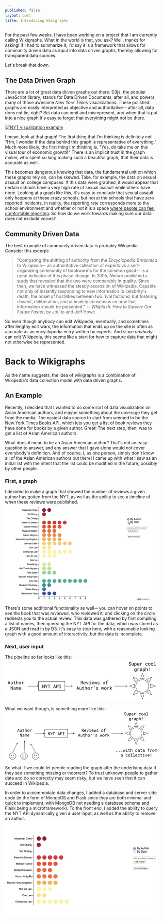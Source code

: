 ```yaml
---
published: false
layout: post
title: Introducing Wikigraphs
---
```

For the past few weeks, I have been working on a project that I am currently calling Wikigraphs. What in the world is that, you ask? Well, thanks for asking! If I had to summarize it, I'd say it is a framework that allows for community driven data as input into data driven graphs, thereby allowing for transparent data sources.

Let's break that down. 

## The Data Driven Graph
There are a lot of great data driven graphs out there. D3js, the popular JavaScript library, stands for Data Driven Documents, after all, and powers many of those awesome *New York Times* visualizations. These polished graphs are easily interpreted as objective and authoritative-- after all, data does not lie, right? But data can omit and misrepresent, and when that is put into a nice graph it's easy to forget that everything might not be there. 

[![NYT visualization example](http://iibawards-prod.s3.amazonaws.com/app/public/ckeditor_assets/pictures/218/content_screen_shot_2015-12-10_at_01_06_30.png)](https://www.nytimes.com/interactive/2015/03/19/upshot/3d-yield-curve-economic-growth.html)

I mean, look at that graph! The first thing that I'm thinking is definitely not "Hm, I wonder if the data behind this graph is representative of everything." Much more likely, the first thing I'm thinking is, "Yes, do take me on this visual tour of economic growth!" There is an implicit trust in the graph maker, who spent so long making such a beautiful graph, that their data is accurate as well. 

This becomes dangerous knowing that data, the fundamental unit on which these graphs rely on, can be skewed. Take, for example, the data on sexual assault on college campuses. If this data were graphed, it would appear that certain schools have a very high rate of sexual assault while others have none. Looking at a graph like this, it's easy to conclude that sexual assault only happens at these crazy schools, but not at the schools that have zero reported incidents. In reality, the reporting rate corresponds more to the school environment and whether or not it is a space [where people can feel comfortable reporting](https://www.theatlantic.com/education/archive/2016/01/why-the-prevalence-of-campus-sexual-assault-is-so-hard-to-quantify/427002/). So how do we work towards making sure our data does not exclude voices?

## Community Driven Data
The best example of community driven data is probably Wikipedia. Consider this excerpt:

> "Comparing the shifting of authority from the *Encyclopedia Britannica* to Wikipedia-- an authoritative collection of experts vs a self-organizing community of bookworms for the common good-- is a great indicator of this phase change. In 2005, *Nature* published a study that revealed that the two were comparable in quality. Since then, we have witnessed the steady ascension of Wikipedia. Capable not only of instantly responding to new information (a celebrity's death, the onset of hostilities between two rival factions) but fostering dissent, deliberation, and ultimately consensus on how that information should be presented." -- *Whiplash: How to Survive Our Future Faster*, by Joi Ito and Jeff Howe

So even though anybody can edit Wikipedia, eventually, and sometimes after lengthy edit wars, the information that ends up on the site is often as accurate as an encyclopedia entry written by experts. And since *anybody* can edit Wikipedia, this seems like a start for how to capture data that might not otherwise be represented. 

# Back to Wikigraphs
As the name suggests, the idea of wikigraphs is a combination of Wikipedia's data collection model with data driven graphs.

## An Example
Recently, I decided that I wanted to do some sort of data visualization on Asian American authors, and maybe something about the coverage they get from the media. The easiest data source to start from seemed to be the [New York Times Books API](https://developer.nytimes.com/books_api.json), which lets you get a list of book reviews they have done for books by a given author. Great! The next step, then, was to get a list of Asian American authors.

What does it mean to be an Asian American author? That's not an easy question to answer, and any answer that I gave alone would not cover everybody's definition. And of course, I, as one person, simply don't know all of the Asian American authors out there! I came up with what I saw as an initial list with the intent that the list could be modified in the future, possibly by other people. 

### First, a graph
I decided to make a graph that showed the number of reviews a given author has gotten from the NYT, as well as the ability to see a timeline of when these reviews were published. 
![graph example](https://raw.githubusercontent.com/allisonking/wiki-graphs/readme/readme-imgs/shift_data.gif)

There's some additional functionality as well-- you can hover on points to see the book that was reviewed, who reviewed it, and clicking on the circle redirects you to the actual review. This data was gathered by first compiling a list of names, then querying the NYT API for the data, which was stored as a JSON and read in by D3. It's easy to stop here, with a reasonable looking graph with a good amount of interactivity, but the data is incomplete. 

### Next, user input
The pipeline so far looks like this:
![first pipeline](https://github.com/allisonking/wiki-graphs/raw/readme/readme-imgs/pipeline_1.png)

What we want though, is something more like this:
![second pipelines](https://github.com/allisonking/wiki-graphs/raw/readme/readme-imgs/pipeline_2.png)

So what if we could let people reading the graph alter the underlying data if they see something missing or incorrect? To trust unknown people to gather data and do so correctly may seem risky, but we have seen that it can succeed in Wikipedia. 

In order to accommodate data changes, I added a database and server side code (in the form of MongoDB and Flask since they are both minimal and quick to implement, with MongoDB not needing a database schema and Flask being a microframework). To the front end, I added the ability to query the NYT API dynamically given a user input, as well as the ability to remove an author.
![second pipelines](https://raw.githubusercontent.com/allisonking/wiki-graphs/readme/readme-imgs/add_delete.gif)
